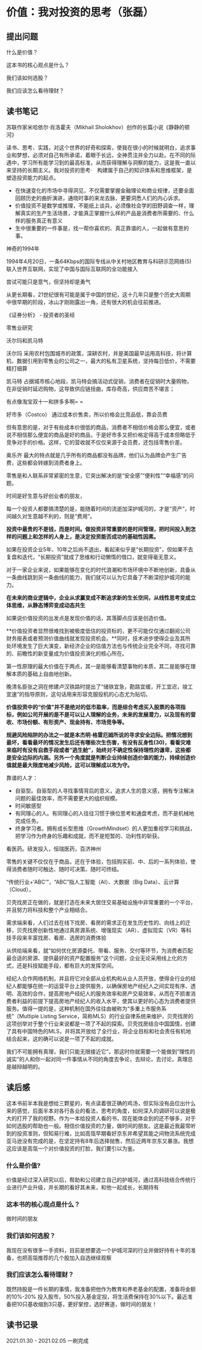 # 价值：我对投资的思考（张磊）

## 提出问题

什么是价值？

这本书的核心观点是什么？

我们该如何选股？

我们应该怎么看待理财？

## 读书笔记

苏联作家米哈依尔·肖洛霍夫（Mikhail Sholokhov）创作的长篇小说《静静的顿河》



读书、思考、实践，对这个世界的好奇和探索，使我在很小的时候就明白，追求事业和梦想，必须对自己有所承诺，着眼于长远，全神贯注并全力以赴。在不同的际遇中，学习所有能学习到的最高标准，从而获得理解与洞察的能力，这是我一直以来坚持的长期主义。我对投资的思考·　构建属于自己的知识体系和思维框架，是塑造投资能力的起点。

- 在快速变化的市场中寻得洞见，不仅需要掌握金融理论和商业规律，还要全面回顾历史的曲折演进，通晓时事的来龙去脉，更要洞悉人们的内心诉求。
- 价值投资不是数学或推理，不能纸上谈兵，必须像社会学的田野调查一样，理解真实的生产生活场景，才能真正掌握什么样的产品是消费者所需要的、什么样的服务真正有意义
- 生中很重要的一件事是，找一帮你喜欢的、真正靠谱的人，一起做有意思的事。



神奇的1994年

1994年4月20日，一条64Kbps的国际专线从中关村地区教育与科研示范网络(5)联入世界互联网，实现了中国与国际互联网的全功能接入



尝试可能只是意气，但坚持却是勇气

从更长期看，21世纪很有可能是属于中国的世纪，这十几年只是整个历史大周期中很早期的阶段，冰山才刚刚露出一角，还有很大的机会往前推进。



《证券分析》 - 投资者的圣经



零售业研究

沃尔玛和凯马特

沃尔玛 采用农村包围城市的政策，深耕农村，并是美国最早运用高科技，将计算机、数据引用到零售业的公司之一，最大的私有卫星系统，坚持每日低价，不需要精打细算

凯马特  占据城市核心地段，凯马特会搞活动式促销，消费者在促销时大量购物，在非促销时延迟购物，这导致供应链扭曲，库存奇高，供应商苦不堪言；

 

有点像淘宝双十一和拼多多啊= =

好市多（Costco） 通过成本价售卖，所以价格会比竞品低，靠会员费

但有意思的是，对于有些成本价很低的商品，消费者不相信价格会那么便宜，或者说不相信那么便宜的商品是好的商品，于是好市多又把价格定得高于成本但略低于竞争对手的价格。这样，它的营收就不仅仅来源于会员费，还包括零售价差。

奥乐齐   最大的特点就是几乎所有的商品都没有品牌，他们认为品牌会产生广告费，这些都会转嫁到消费者身上。



零售是和人联系非常紧密的生意，它突出解决的是“安全感”“便利性”“幸福感”的问题。



时间是好生意与好创业者的朋友，

每一个投资人都要搞清楚的是，能随着时间的流逝加深护城河的，才是“资产”，时间越久对生意越不利的，则是“费用”。

**投资中最贵的不是钱，而是时间。做投资非常重要的是时间管理，把时间投入到怎样的问题上和怎样的人身上，是决定投资能否成功的基础性因素。**

如果在投资企业5年、10年之后尚不退出，看起来似乎是“长期投资”，但如果不去复盘和迭代，“长期投资”就成了思维和行动懒惰的借口，就变得毫无意义。



对于一家企业来说，如果能够在变化的时代浪潮和市场环境中不断地创新，具备从一条曲线跳到另一条曲线的能力，我们就可以认为它具备了不断深挖护城河的能力。



**在未来的商业逻辑中，企业从求赢变成不断追求新的生长空间，从线性思考变成立体思维，从静态博弈变成动态共生**

如果说价值投资的出发点是发现价值的话，其落脚点应该是创造价值。



**价值投资者显然很难找到被极度低估的投资标的，更不可能仅仅通过翻阅公司财务报表或者预测价值曲线就发现投资机会。**同时，技术进步使得企业及其所处环境发生了巨大演变，新经济企业的估值方法也与传统企业完全不同，寻找可靠的、前瞻性的新变量成为价值投资演化的核心所在。



第一性原理的最大价值在于两点，其一是能够看清楚事物的本质，其二是能够在理解本质的基础上自由地创新。



晚清名臣张之洞在修建卢汉铁路时提出了“储铁宜急，勘路宜缓，开工宜迟，竣工宜速”的指导原则，这句话用来形容克服投机的心态尤为贴切。



**价值投资中的“价值”并不是绝对的低市盈率，而是综合考虑买入股票的各项指标，例如公司开展的是不是可以让人理解的业务，未来的发展潜力，以及现有的营收、市场份额、有形资产、现金持有、市场竞争等。**

**规避风险陷阱的办法之一就是本杰明·格雷厄姆所说的寻求安全边际。把情况想到最坏，看看最坏的情况发生后还有哪些次生伤害，有没有反身性(30)，看看灾难来临时有没有自救手段或者“逃生舱”，始终对不确定性保持理性的谦卑，这些都是安全边际的内涵。另外一个角度就是判断企业持续创造价值的能力，持续创造价值就是最大限度地减少风险，这可以理解成以攻为守。**



靠谱的人才：

- 自驱型。自驱型的人寻找事情背后的意义，追求人生的意义感，拥有专注解决问题的最佳效率，而不需要更大的组织规模。
- 时间敏感型
- 有同理心的人。有同理心的人往往习惯于换位思考和通盘考虑，而不是机械地完成任务。
- 终身学习者。拥有成长型思维（GrowthMindset）的人更加重视学习和挑战，把学习作为终身的乐趣和成就，而不是短暂的、功利性的斩获。



看医药。研发投入，恒瑞医药，百济神州

零售的关键不仅仅在于商品，还在于体验，包括购买前、中、后的一系列体验，使得消费者随时可触达、随时可决策、随时可终结。



“传统行业+‘ABC’”，“ABC”指人工智能（AI）、大数据（Big Data）、云计算（Cloud），



贝壳找房正在做的，就是打造在未来大居住交易基础设施中非常重要的一个平台，并且努力将科技和整个产业相结合。

需求端来看，人们过去在线下找房、看房的需求正在发生历史性的、向线上的迁移，贝壳找房创新性地通过真房源系统、增强现实（AR）、虚拟现实（VR）等科技手段来丰富找房、看房、选房的消费体验

从供给端来看，就“如何优化房源委托、带看、服务、交付等环节，为消费者匹配最合适的房源、提供最好的资产配置服务”这个问题，企业无论采用线上化的方式，还是科技赋能手段，都有巨大的发挥空间。

经纪人合作网络机制，并且将它对全部从业机构和从业人员开放，使得全行业的经纪人都能够在统一的运营平台上提供服务，以确保房地产经纪人之间实现有序、透明、高效的合作，提高房地产经纪人的服务效率和房产交易效率，从而在不损害消费者利益的前提下提高房地产经纪人的收入水平，使其以更好的心态为消费者提供服务。值得一提的是，这种机制在国外往往由被称为“多重上市服务系  统”（Multiple Listing Service，简称MLS）的行业自律系统来维护，贝壳找房的这项创举对于整个行业来说都是一项了不起的探索。贝壳找房结合中国国情，创建了具有中国特色的MLS，并将其开放给了全行业，将企业目标和社会责任有机地结合起来，这的确可以说是一项了不起的成就。



我们不可能拥有真理，我们只能无限接近它”。那这时你就需要一个能做到“理性的诚实”的人和你一起对同一件事情从不同的角度去争论，去辩论，去讨论，真理总是越辩越明的。

## 读后感

这本书前半本我是想给三颗星的，有点读着很正确的鸡汤，但实际没有品位出什么来的感觉，后面半本对各行各业的看法，思考的角度，如何深入的调研可以说是极大的打开了我的视野。作为一本给投资人看的书，现在能体会到的还不够多，对于如何选股的帮助也一般。相信价值投资的力量，做时间的朋友。这是最近我最常听到的投资准则，但知易行难，比如高瓴早期看好京东并希望其能之间物流系统完成亚马逊没有完成的是，在坚定持有8年后选择抛售，然后近两年京东又暴涨。我想这应该是高瓴一个对价值投资的打脸，我们要引以为鉴。

### 什么是价值?

价值是经过深入研究以后，帮助和公司建立自己的护城河，通过高科技结合传统行业进行产业升级，并长期的看好其未来，和他一起成长，长期持有

### 这本书的核心观点是什么？

做时间的朋友

### 我们该如何选股？

我现在没有很多一手资料，目前是想要选一个护城河深的行业并做好持有十年的准备，也把高瓴推荐的几个股加入自选继续观察

### 我们应该怎么看待理财？

既然持股是一件长期的事情，我准备把他作为教育和养老基金的配置，准备将金额的10%-20% 投入股市，50%投入基金定投，将生活费保持在30%以下。最近准备把10只基收缩到3只基，更好掌控，选好赛道，做时间的朋友！

## 读书记录

2021.01.30 - 2021.02.05 一刷完成